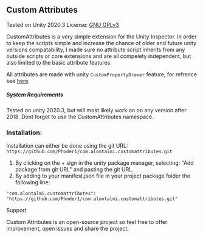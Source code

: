 ## Custom Attributes

Tested on Unity 2020.3
License: [GNU GPLv3](https://choosealicense.com/licenses/gpl-3.0/ "GNU GPLv3")

CustomAttributes is a very simple extension for the Unity Inspector.
In order to keep the scripts simple and increase the chance of older and future unity versions compatability, I made sure no attribute script inherits from any outside scripts or core extensions and are all compelety independent, but also limited to the basic attribute features.

All attributes are made with unity `CustomPropertyDrawer` feature, for refrence see [here](https://docs.unity3d.com/Manual/editor-PropertyDrawers.html "here").

##### System Requirements

Tested on unity 2020.3, but will most likely work on on any version after 2018.
Dont forget to use the CustomAttributes namespace.
### Installation:
Installation can either be done using the git URL:
	`https://github.com/Phoder1/com.alontalmi.customattributes.git`
1. By clicking on the + sign in the unity package manager, selecting:
	"Add package from git URL" and pasting the git URL. 
2. By adding to your manifest.json file in your project package folder the following line:

`"com.alontalmi.customattributes": "https://github.com/Phoder1/com.alontalmi.customattributes.git"`

Support

Custom Attributes is an open-source project so feel free to offer improvement, open issues and share the project.
